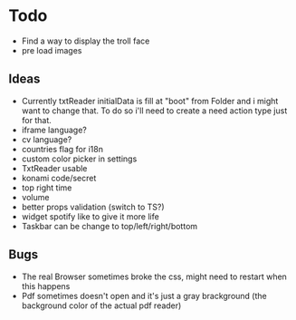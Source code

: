# Todo

- Find a way to display the troll face
- pre load images

## Ideas

- Currently txtReader initialData is fill at "boot" from Folder and i might want to change that. To do so i'll need to create a need action type just for that.
- iframe language?
- cv language?
- countries flag for i18n
- custom color picker in settings
- TxtReader usable
- konami code/secret
- top right time
- volume
- better props validation (switch to TS?)
- widget spotify like to give it more life
- Taskbar can be change to top/left/right/bottom

## Bugs

- The real Browser sometimes broke the css, might need to restart when this happens
- Pdf sometimes doesn't open and it's just a gray brackground (the background color of the actual pdf reader)

